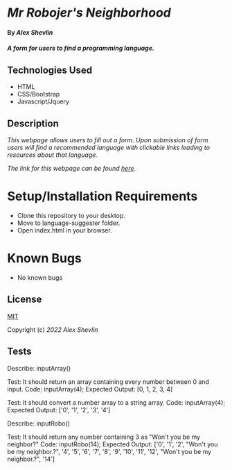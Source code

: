 # _Mr Robojer's Neighborhood_

#### By _**Alex Shevlin**_

#### _A form for users to find a programming language._

## Technologies Used

* HTML
* CSS/Bootstrap
* Javascript/Jquery

## Description

_This webpage allows users to fill out a form. Upon submission of form users will find a recommended language with clickable links leading to resources about that language._

_The link for this webpage can be found [here](a-shevlin.github.io/mr-robojers-neighborhood)._

# Setup/Installation Requirements

* Clone this repository to your desktop.
* Move to language-suggester folder.
* Open index.html in your browser.

# Known Bugs

* No known bugs

## License

[MIT](/LICENSE)

Copyright (c) _2022_ _Alex Shevlin_

## Tests

Describe: inputArray() 

  Test: It should return an array containing every number between 0 and input.
  Code: inputArray(4);
  Expected Output: [0, 1, 2, 3, 4]

  Test: It should convert a number array to a string array.
  Code: inputArray(4);
  Expected Output: ['0', '1', '2', '3', '4']

Describe: inputRobo()
  
  Test: It should return any number containing 3 as "Won't you be my neighbor?"
  Code: inputRobo(14);
  Expected Output: ['0', '1', '2', "Won't you be my neighbor.?", '4', '5', '6', '7', '8', '9', '10', '11', '12', "Won't you be my neighbor.?", '14']
  
